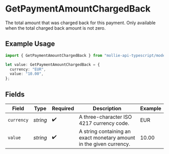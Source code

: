 # GetPaymentAmountChargedBack

The total amount that was charged back for this payment. Only available when the total charged back amount is not
zero.

## Example Usage

```typescript
import { GetPaymentAmountChargedBack } from "mollie-api-typescript/models/operations";

let value: GetPaymentAmountChargedBack = {
  currency: "EUR",
  value: "10.00",
};
```

## Fields

| Field                                                               | Type                                                                | Required                                                            | Description                                                         | Example                                                             |
| ------------------------------------------------------------------- | ------------------------------------------------------------------- | ------------------------------------------------------------------- | ------------------------------------------------------------------- | ------------------------------------------------------------------- |
| `currency`                                                          | *string*                                                            | :heavy_check_mark:                                                  | A three-character ISO 4217 currency code.                           | EUR                                                                 |
| `value`                                                             | *string*                                                            | :heavy_check_mark:                                                  | A string containing an exact monetary amount in the given currency. | 10.00                                                               |